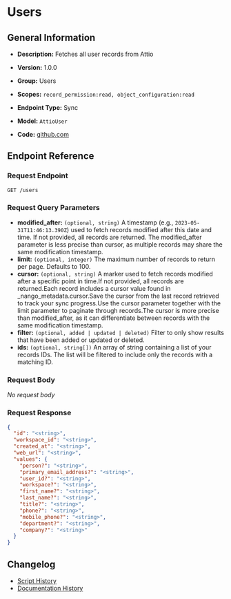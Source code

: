 <!-- BEGIN GENERATED CONTENT -->
# Users

## General Information

- **Description:** Fetches all user records from Attio

- **Version:** 1.0.0
- **Group:** Users
- **Scopes:** `record_permission:read, object_configuration:read`
- **Endpoint Type:** Sync
- **Model:** `AttioUser`
- **Code:** [github.com](https://github.com/NangoHQ/integration-templates/tree/main/integrations/attio/syncs/users.ts)


## Endpoint Reference

### Request Endpoint

`GET /users`

### Request Query Parameters

- **modified_after:** `(optional, string)` A timestamp (e.g., `2023-05-31T11:46:13.390Z`) used to fetch records modified after this date and time. If not provided, all records are returned. The modified_after parameter is less precise than cursor, as multiple records may share the same modification timestamp.
- **limit:** `(optional, integer)` The maximum number of records to return per page. Defaults to 100.
- **cursor:** `(optional, string)` A marker used to fetch records modified after a specific point in time.If not provided, all records are returned.Each record includes a cursor value found in _nango_metadata.cursor.Save the cursor from the last record retrieved to track your sync progress.Use the cursor parameter together with the limit parameter to paginate through records.The cursor is more precise than modified_after, as it can differentiate between records with the same modification timestamp.
- **filter:** `(optional, added | updated | deleted)` Filter to only show results that have been added or updated or deleted.
- **ids:** `(optional, string[])` An array of string containing a list of your records IDs. The list will be filtered to include only the records with a matching ID.

### Request Body

_No request body_

### Request Response

```json
{
  "id": "<string>",
  "workspace_id": "<string>",
  "created_at": "<string>",
  "web_url": "<string>",
  "values": {
    "person?": "<string>",
    "primary_email_address?": "<string>",
    "user_id?": "<string>",
    "workspace?": "<string>",
    "first_name?": "<string>",
    "last_name?": "<string>",
    "title?": "<string>",
    "phone?": "<string>",
    "mobile_phone?": "<string>",
    "department?": "<string>",
    "company?": "<string>"
  }
}
```

## Changelog

- [Script History](https://github.com/NangoHQ/integration-templates/commits/main/integrations/attio/syncs/users.ts)
- [Documentation History](https://github.com/NangoHQ/integration-templates/commits/main/integrations/attio/syncs/users.md)

<!-- END  GENERATED CONTENT -->


